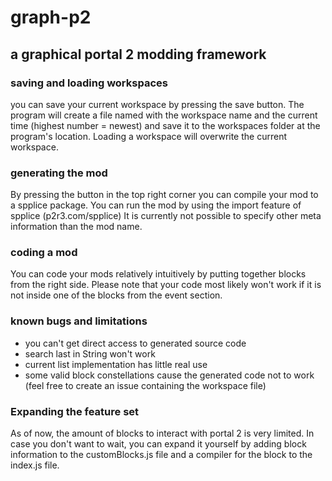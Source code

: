 # graph-p2
## a graphical portal 2 modding framework

### saving and loading workspaces
you can save your current workspace by pressing the save button. The program will create a file named with the workspace name and the current time (highest number = newest) and save it to the workspaces folder at the program's location.
Loading a workspace will overwrite the current workspace.

### generating the mod
By pressing the button in the top right corner you can compile your mod to a spplice package. You can run the mod by using the import feature of spplice (p2r3.com/spplice)
It is currently not possible to specify other meta information than the mod name.

### coding a mod
You can code your mods relatively intuitively by putting together blocks from the right side. Please note that your code most likely won't work if it is not inside one of the blocks from the event section.

### known bugs and limitations
- you can't get direct access to generated source code
- search last in String won't work
- current list implementation has little real use
-  some valid block constellations cause the generated code not to work (feel free to create an issue containing the workspace file)

### Expanding the feature set
As of now, the amount of blocks to interact with portal 2 is very limited. In case you don't want to wait, you can expand it yourself by adding block information to the customBlocks.js file and a compiler for the block to the index.js file.